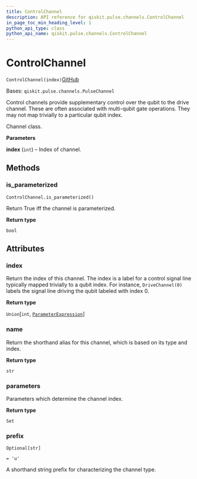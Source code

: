 ```yaml
---
title: ControlChannel
description: API reference for qiskit.pulse.channels.ControlChannel
in_page_toc_min_heading_level: 1
python_api_type: class
python_api_name: qiskit.pulse.channels.ControlChannel
---
```


# ControlChannel

<span id="qiskit.pulse.channels.ControlChannel" />

`ControlChannel(index)`[GitHub](https://github.com/qiskit/qiskit/tree/stable/0.40/qiskit/pulse/channels.py "view source code")

Bases: `qiskit.pulse.channels.PulseChannel`

Control channels provide supplementary control over the qubit to the drive channel. These are often associated with multi-qubit gate operations. They may not map trivially to a particular qubit index.

Channel class.

**Parameters**

**index** (`int`) – Index of channel.

## Methods

### is\_parameterized

<span id="qiskit.pulse.channels.ControlChannel.is_parameterized" />

`ControlChannel.is_parameterized()`

Return True iff the channel is parameterized.

**Return type**

`bool`

## Attributes

<span id="qiskit.pulse.channels.ControlChannel.index" />

### index

Return the index of this channel. The index is a label for a control signal line typically mapped trivially to a qubit index. For instance, `DriveChannel(0)` labels the signal line driving the qubit labeled with index 0.

**Return type**

`Union`\[`int`, [`ParameterExpression`](qiskit.circuit.ParameterExpression "qiskit.circuit.parameterexpression.ParameterExpression")]

<span id="qiskit.pulse.channels.ControlChannel.name" />

### name

Return the shorthand alias for this channel, which is based on its type and index.

**Return type**

`str`

<span id="qiskit.pulse.channels.ControlChannel.parameters" />

### parameters

Parameters which determine the channel index.

**Return type**

`Set`

<span id="qiskit.pulse.channels.ControlChannel.prefix" />

### prefix

`Optional[str]`

`= 'u'`

A shorthand string prefix for characterizing the channel type.

